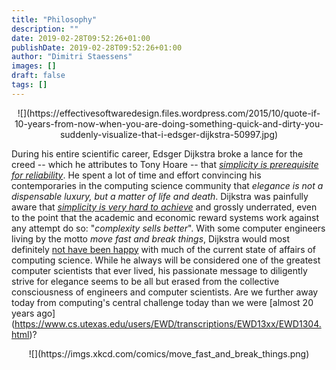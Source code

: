 ```yaml
---
title: "Philosophy"
description: ""
date: 2019-02-28T09:52:26+01:00
publishDate: 2019-02-28T09:52:26+01:00
author: "Dimitri Staessens"
images: []
draft: false
tags: []
---
```


<center>![](https://effectivesoftwaredesign.files.wordpress.com/2015/10/quote-if-10-years-from-now-when-you-are-doing-something-quick-and-dirty-you-suddenly-visualize-that-i-edsger-dijkstra-50997.jpg)</center>

During his entire scientific career, Edsger Dijkstra broke a lance for
the creed -- which he attributes to Tony Hoare -- that [*simplicity is
prerequisite for
reliability*](http://www.cs.utexas.edu/users/EWD/transcriptions/EWD06xx/EWD619.html). He
spent a lot of time and effort convincing his contemporaries in the
computing science community that *elegance is not a dispensable
luxury, but a matter of life and death*. Dijkstra was painfully aware
that [*simplicity is very hard to
achieve*](https://www.cs.utexas.edu/users/EWD/transcriptions/EWD08xx/EWD896.html)
and grossly underrated, even to the point that the academic and
economic reward systems work against any attempt do so: "*complexity
sells better*". With some computer engineers living by the motto *move
fast and break things*, Dijkstra would most definitely [not have been
happy](http://www.cs.utexas.edu/users/EWD/transcriptions/EWD12xx/EWD1213.html)
with much of the current state of affairs of computing science. While
he always will be considered one of the greatest computer scientists
that ever lived, his passionate message to diligently strive for
elegance seems to be all but erased from the collective consciousness
of engineers and computer scientists. Are we further away today from
computing's central challenge today than we were [almost 20 years ago]
(https://www.cs.utexas.edu/users/EWD/transcriptions/EWD13xx/EWD1304.html)?

<center>![](https://imgs.xkcd.com/comics/move_fast_and_break_things.png)</center>


